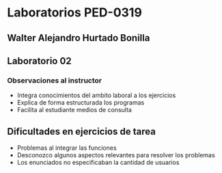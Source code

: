 # Laboratorios PED-0319

## Walter Alejandro Hurtado Bonilla

## Laboratorio 02

### Observaciones al instructor
* Integra conocimientos del ambito laboral a los ejercicios 
* Explica de forma estructurada los programas 
* Facilita al estudiante medios de consulta

## Dificultades en ejercicios de tarea
* Problemas al integrar las funciones 
* Desconozco algunos aspectos relevantes para resolver los problemas
* Los enunciados no especificaban la cantidad de usuarios


